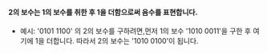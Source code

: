 #### 2의 보수는 1의 보수를 취한 후 1을 더함으로써 음수를 표현합니다. ####


- 예시: '0101 1100' 의 2의 보수를 구하려면,먼저 1의 보수 '1010 0011'을 구한 후 여기에 1을 더합니다. 따라서 2의 보수는 '1010 0100'이 됩니다.


